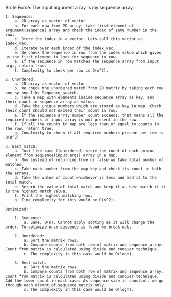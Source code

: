 
Brute Force:
    The input argument array is my sequence array.

    1. Sequence: 
        a. 2D array as vector of vector.
        b. For each row from 2D array, take first element of argument(sequence) array and check the index of same number in the row.
        c. Store the index in a vector. Lets call this vector as index_vec.
        d. Iterate over each index of the index_vec.
        e. We check the sequence in row from the index value which gives us the first element to look for sequence in row.
        e. If the sequence in row matches the sequence array from input args, return true.
        f. Complexity to check per row is O(n^2).

    2. Unordered:
        a. 2D array as vector of vector.
        b. We check the unordered match from 2D matrix by taking each row one by one like Sequence search.
        c. Take a map with elements inside sequence array as key, and their count in sequence array as value.
        d. Take the unique numbers which are stored as key in map. Check their count should not exceed their count in row.
        e. If the sequence array number count exceeds, that means all the required numbers of input array is not present in the row.
        f. If all the counts in map are less than or equal to counts in the row, return true.
        g. Complexity to check if all required numbers present per row is O(n^2).

    3. Best match:
        a. Just like case 2(unordered) store the count of each unique element from sequence(input args) array in a map.
        b. Now instead of returning true or false we take total number of matches.
        c. Take each number from the map key and check its count in both the arrays.
        d. Take the value of count whichever is less and add it to the total match.
        e. Return the value of total match and keep it as best match if it is the highest match value.
        f. Print the highest matching row.
        g. Time complexity for this would be O(n^2).

    Optimized:

        1. Sequence:
            a. Same. O(n). Cannot apply sorting as it will change the order. To optimize once sequence is found we break out.

        2. Unordered:
            a. Sort the matrix rows.            
            b. Compare counts from both row of matrix and sequence array. Count from matrix is calculated using divide and conquer technique.
            c. The complexity in this case would be O(logn).

        3. Best match.
            a. Sort the matrix rows.            
            b. Compare counts from both row of matrix and sequence array. Count from matrix is calculated using divide and conquer technique. Add the lower count in each case. As sequence size is constant, we go through each elemnt of sequence matrix only.
            c. The complexity in this case would be O(logn).